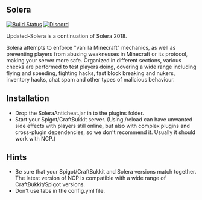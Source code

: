 
Solera
---------
[![Build Status](https://ci.codemc.io/buildStatus/icon?job=Updated-Solera%2FUpdated-Solera)](https://ci.codemc.io/job/Updated-Solera/job/Updated-Solera/)
[![Discord](https://img.shields.io/discord/598285007496151098?label=discord&logo=discord)](https://discord.gg/-)

Updated-Solera is a continuation of Solera 2018.

Solera attempts to enforce "vanilla Minecraft" mechanics, as well as preventing players from abusing weaknesses in Minecraft or its protocol, making your server more safe. Organized in different sections, various checks are performed to test players doing, covering a wide range including flying and speeding, fighting hacks, fast block breaking and nukers, inventory hacks, chat spam and other types of malicious behaviour.

Installation
---------
* Drop the SoleraAnticheat.jar in to the plugins folder.
* Start your Spigot/CraftBukkit server. (Using /reload can have unwanted side effects with players still online, but also with complex plugins and cross-plugin dependencies, so we don't recommend it. Usually it should work with NCP.)

Hints
---------
* Be sure that your Spigot/CraftBukkit and Solera versions match together. The latest version of NCP is compatible with a wide range of CraftBukkit/Spigot versions.
* Don't use tabs in the config.yml file.
